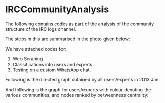 # IRCCommunityAnalysis
The following contains codes as part of the analysis of the community structure of the IRC logs channel. 

The steps in this are summarised in the photo given below:



We have attached codes for:
1. Web Scraping
2. Classifications into users and experts
3. Testing on a custom WhatsApp chat.


Following is the directed graph obtained by all users/experts in 2013 Jan:


And following is the graph for users/experts with colour denoting the various communities, and nodes ranked by betweenness centrality: